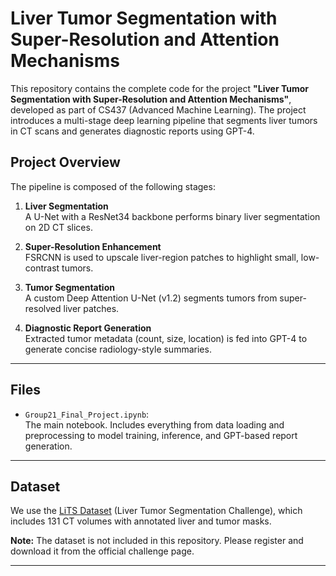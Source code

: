 # Liver Tumor Segmentation with Super-Resolution and Attention Mechanisms

This repository contains the complete code for the project **"Liver Tumor Segmentation with Super-Resolution and Attention Mechanisms"**, developed as part of CS437 (Advanced Machine Learning). The project introduces a multi-stage deep learning pipeline that segments liver tumors in CT scans and generates diagnostic reports using GPT-4.

## Project Overview

The pipeline is composed of the following stages:

1. **Liver Segmentation**  
   A U-Net with a ResNet34 backbone performs binary liver segmentation on 2D CT slices.

2. **Super-Resolution Enhancement**  
   FSRCNN is used to upscale liver-region patches to highlight small, low-contrast tumors.

3. **Tumor Segmentation**  
   A custom Deep Attention U-Net (v1.2) segments tumors from super-resolved liver patches.

4. **Diagnostic Report Generation**  
   Extracted tumor metadata (count, size, location) is fed into GPT-4 to generate concise radiology-style summaries.

---

## Files

- `Group21_Final_Project.ipynb`:  
  The main notebook. Includes everything from data loading and preprocessing to model training, inference, and GPT-based report generation.

---

## Dataset

We use the [LiTS Dataset](https://competitions.codalab.org/competitions/17094) (Liver Tumor Segmentation Challenge), which includes 131 CT volumes with annotated liver and tumor masks.

**Note:** The dataset is not included in this repository. Please register and download it from the official challenge page.

---

